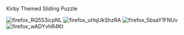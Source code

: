 Kirby Themed Sliding Puzzle

![firefox_RQ553icpNL](https://github.com/Kmccoy15/slidepuzzle/assets/105386097/208e66c6-e0ec-4441-85b0-9f7427a7e8ed)
![firefox_uHqUkShzRA](https://github.com/Kmccoy15/slidepuzzle/assets/105386097/122bde03-5d49-4899-bf10-22510413e973)
![firefox_5bsaY1FNUv](https://github.com/Kmccoy15/slidepuzzle/assets/105386097/32d7b8d5-ce5e-414b-9a26-00577095d027)
![firefox_wADYvhR4Kt](https://github.com/Kmccoy15/slidepuzzle/assets/105386097/0c01a859-7e4e-46ff-b309-82fcbc0b52d5)
